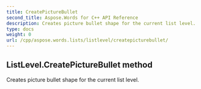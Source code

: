 ```yaml
---
title: CreatePictureBullet
second_title: Aspose.Words for C++ API Reference
description: Creates picture bullet shape for the current list level. 
type: docs
weight: 0
url: /cpp/aspose.words.lists/listlevel/createpicturebullet/
---
```

## ListLevel.CreatePictureBullet method


Creates picture bullet shape for the current list level. 

